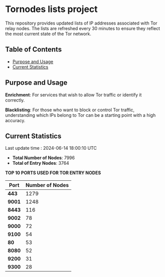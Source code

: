 # Tornodes lists project

This repository provides updated lists of IP addresses associated with Tor relay nodes. The lists are refreshed every 30 minutes to ensure they reflect the most current state of the Tor network.

## Table of Contents

- [Purpose and Usage](#purpose-and-usage)
- [Current Statistics](#current-statistics)


## Purpose and Usage

**Enrichment**: For services that wish to allow Tor traffic or identify it correctly.

**Blacklisting**: For those who want to block or control Tor traffic, understanding which IPs belong to Tor can be a starting point with a high accuracy.

## Current Statistics

Last update time : 2024-06-14 18:00:10 UTC

- **Total Number of Nodes**: 7996
- **Total of Entry Nodes**: 3764

**TOP 10 PORTS USED FOR TOR ENTRY NODES**

| **Port** | **Number of Nodes** |
|------|-----------------|
| **443**   | 1279  |
| **9001**   | 1248  |
| **8443**   | 116  |
| **9002**   | 78  |
| **9000**   | 72  |
| **9100**   | 54  |
| **80**   | 53  |
| **8080**   | 52  |
| **9200**   | 31  |
| **9300**   | 28  |

